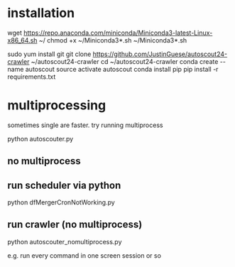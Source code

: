 # installation

wget https://repo.anaconda.com/miniconda/Miniconda3-latest-Linux-x86_64.sh ~/
chmod +x ~/Miniconda3*.sh
~/Miniconda3*.sh

sudo yum install git 
git clone https://github.com/JustinGuese/autoscout24-crawler ~/autoscout24-crawler
cd ~/autoscout24-crawler
conda create --name autoscout 
source activate autoscout
conda install pip
pip install -r requirements.txt

# multiprocessing

sometimes single are faster. try running multiprocess

python autoscouter.py

## no multiprocess

## run scheduler via python

python dfMergerCronNotWorking.py

## run crawler (no multiprocess)

python autoscouter_nomultiprocess.py

e.g. run every command in one screen session or so
